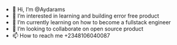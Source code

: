 - 👋 Hi, I’m @Aydarams
- 👀 I’m interested in learning and building error free product
- 🌱 I’m currently learning on how to become a fullstack engineer 
- 💞️ I’m looking to collaborate on open source product
- 📫 How to reach me +2348106040087

<!---
Aydarams/Aydarams is a ✨ special ✨ repository because its `README.md` (this file) appears on your GitHub profile.
You can click the Preview link to take a look at your changes.
--->
